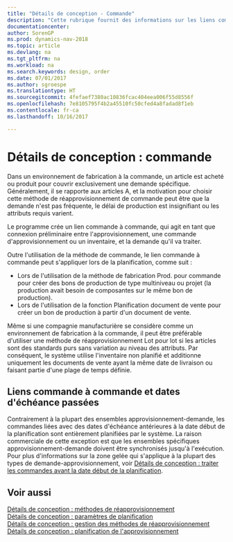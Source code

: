 ```yaml
---
title: "Détails de conception - Commande"
description: "Cette rubrique fournit des informations sur les liens commande-à-commande dans un environnement de fabrication à la commande."
documentationcenter: 
author: SorenGP
ms.prod: dynamics-nav-2018
ms.topic: article
ms.devlang: na
ms.tgt_pltfrm: na
ms.workload: na
ms.search.keywords: design, order
ms.date: 07/01/2017
ms.author: sgroespe
ms.translationtype: HT
ms.sourcegitcommit: 4fefaef7380ac10836fcac404eea006f55d8556f
ms.openlocfilehash: 7e8105795f4b2a45510fc50cfed4a8fadad8f1eb
ms.contentlocale: fr-ca
ms.lasthandoff: 10/16/2017

---
```

# <a name="design-details-order"></a>Détails de conception : commande
Dans un environnement de fabrication à la commande, un article est acheté ou produit pour couvrir exclusivement une demande spécifique. Généralement, il se rapporte aux articles A, et la motivation pour choisir cette méthode de réapprovisionnement de commande peut être que la demande n'est pas fréquente, le délai de production est insignifiant ou les attributs requis varient.  
  
Le programme crée un lien commande à commande, qui agit en tant que connexion préliminaire entre l'approvisionnement, une commande d'approvisionnement ou un inventaire, et la demande qu'il va traiter.  
  
Outre l'utilisation de la méthode de commande, le lien commande à commande peut s'appliquer lors de la planification, comme suit :  
  
* Lors de l'utilisation de la méthode de fabrication Prod. pour commande pour créer des bons de production de type multiniveau ou projet (la production avait besoin de composantes sur le même bon de production).  
* Lors de l'utilisation de la fonction Planification document de vente pour créer un bon de production à partir d'un document de vente.  
  
Même si une compagnie manufacturière se considère comme un environnement de fabrication à la commande, il peut être préférable d'utiliser une méthode de réapprovisionnement Lot pour lot si les articles sont des standards purs sans variation au niveau des attributs. Par conséquent, le système utilise l'inventaire non planifié et additionne uniquement les documents de vente ayant la même date de livraison ou faisant partie d'une plage de temps définie.  
  
## <a name="order-to-order-links-and-past-due-dates"></a>Liens commande à commande et dates d'échéance passées  
Contrairement à la plupart des ensembles approvisionnement-demande, les commandes liées avec des dates d'échéance antérieures à la date début de la planification sont entièrement planifiées par le système. La raison commerciale de cette exception est que les ensembles spécifiques approvisionnement-demande doivent être synchronisés jusqu'à l'exécution. Pour plus d'informations sur la zone gelée qui s'applique à la plupart des types de demande-approvisionnement, voir [Détails de conception : traiter les commandes avant la date début de la planification](design-details-dealing-with-orders-before-the-planning-starting-date.md).  
  
## <a name="see-also"></a>Voir aussi  
[Détails de conception : méthodes de réapprovisionnement](design-details-reordering-policies.md)   
[Détails de conception : paramètres de planification](design-details-planning-parameters.md)   
[Détails de conception : gestion des méthodes de réapprovisionnement](design-details-handling-reordering-policies.md)   
[Détails de conception : planification de l'approvisionnement](design-details-supply-planning.md)
